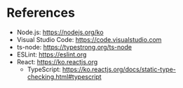 # References

- Node.js: https://nodejs.org/ko
- Visual Studio Code: https://code.visualstudio.com
- ts-node: https://typestrong.org/ts-node
- ESLint: https://eslint.org
- React: https://ko.reactjs.org
  - TypeScript: https://ko.reactjs.org/docs/static-type-checking.html#typescript
